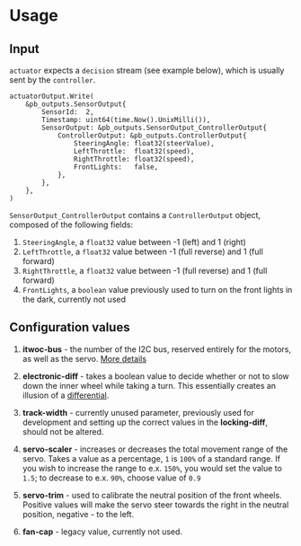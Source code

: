 # Usage

## Input

`actuator` expects a `decision` stream (see example below), which is usually sent by the `controller`.

```
actuatorOutput.Write(
    &pb_outputs.SensorOutput{
        SensorId:  2,
        Timestamp: uint64(time.Now().UnixMilli()),
        SensorOutput: &pb_outputs.SensorOutput_ControllerOutput{
            ControllerOutput: &pb_outputs.ControllerOutput{
                SteeringAngle: float32(steerValue),
                LeftThrottle:  float32(speed),
                RightThrottle: float32(speed),
                FrontLights:   false,
            },
        },
    },
)
```

`SensorOutput_ControllerOutput` contains a `ControllerOutput` object, composed of the following fields:

1. `SteeringAngle`, a `float32` value between -1 (left) and 1 (right)
2. `LeftThrottle`, a `float32` value between -1 (full reverse) and 1 (full forward)
3. `RightThrottle`, a `float32` value between -1 (full reverse) and 1 (full forward)
4. `FrontLights`, a `boolean` value previously used to turn on the front lights in the dark, currently not used

## Configuration values

1. **itwoc-bus** - the number of the I2C bus, reserved entirely for the motors, as well as the servo. [More details](https://ase.vu.nl/docs/framework/hardware/Components/carrier-board)

2. **electronic-diff** - takes a boolean value to decide whether or not to slow down the inner wheel while taking a turn. This essentially creates an illusion of a [differential](https://en.wikipedia.org/wiki/Differential_(mechanical_device)).

3. **track-width** - currently unused parameter, previously used for development and setting up the correct values in the **locking-diff**, should not be altered.

4. **servo-scaler** - increases or decreases the total movement range of the servo. Takes a value as a percentage, `1` is `100%` of a standard range. If you wish to increase the range to e.x. `150%`, you would set the value to `1.5`; to decrease to e.x. `90%`, choose value of `0.9`

5. **servo-trim** - used to calibrate the neutral position of the front wheels. Positive values will make the servo steer towards the right in the neutral position, negative - to the left. 

6. **fan-cap** - legacy value, currently not used.
